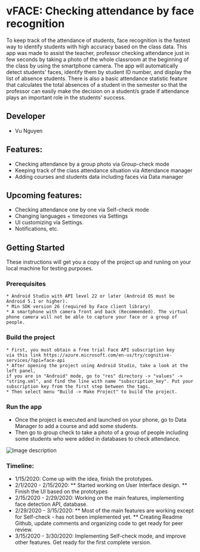 # vFACE: Checking attendance by face recognition

To keep track of the attendance of students, face recognition is the fastest way to identify students with high accuracy based on the class data. This app was made to assist the teacher, professor checking attendance just in few seconds by taking a photo of the whole classroom at the beginning of the class by using the smartphone camera. The app will automatically detect students' faces, identify them by student ID number, and display the list of absence students. There is also a basic attendance statistic feature that calculates the total absences of a student in the semester so that the professor can easily make the decision on a student/s grade if attendance plays an important role in the students' success.

## Developer
* Vu Nguyen

## Features:
* Checking attendance by a group photo via Group-check mode
* Keeping track of the class attendance situation via Attendance manager
* Adding courses and students data including faces via Data manager

## Upcoming features:
* Checking attendance one by one via Self-check mode
* Changing languages + timezones via Settings
* UI customizing via Settings.
* Notifications, etc.

## Getting Started
These instructions will get you a copy of the project up and runiing on your local machine for testing purposes.
### Prerequisites
```
* Android Studio with API level 22 or later (Android OS must be Android 5.1 or higher).
* Min SDK version 26 (required by Face client library)
* A smartphone with camera front and back (Recommended). The virtual phone camera will not be able to capture your face or a group of people.
```
### Build the project
```
* First, you must obtain a free trial Face API subscription key 
via this link https://azure.microsoft.com/en-us/try/cognitive-services/?api=face-api
* After opening the project using Android Studio, take a look at the left panel, 
if you are in "Android" mode, go to "res" directory -> "values" -> "string.xml", and find the line with name "subscription_key". Put your subscription key from the first step between the tags.
* Then select menu "Build -> Make Project" to build the project.
```
### Run the app
* Once the project is executed and launched on your phone, go to Data Manager to add a course and add some students.
* Then go to group check to take a photo of a group of people including some students who were added in databases to check attendance.

![Image description](https://i.ibb.co/42bKRmX/Screenshot-2020-03-16-14-15-00-127-com-example-vface.jpg)

### Timeline:
 * 1/15/2020: Come up with the idea, finish the prototypes.
 * 2/1/2020 - 2/15/2020: 
 ** Started working on User Interface design.
 ** Finish the UI based on the prototypes
 * 2/15/2020 - 2/29/2020: Working on the main features, implementing face detection API, database.
 * 2/29/2020 - 3/15/2020: 
 ** Most of the main features are working except for Self-check - has not been implemented yet.
 ** Creating Readme Github, update comments and organizing code to get ready for peer review.
 * 3/15/2020 - 3/30/2020: Implementing Self-check mode, and improve other features. Get ready for the first complete version.
